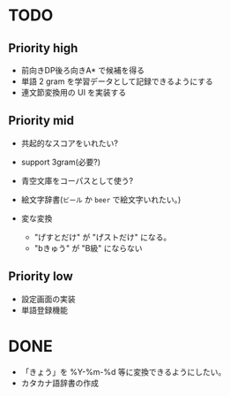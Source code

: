 # TODO

## Priority high

- 前向きDP後ろ向きA* で候補を得る
- 単語 2 gram を学習データとして記録できるようにする
- 連文節変換用の UI を実装する

## Priority mid

- 共起的なスコアをいれたい?
- support 3gram(必要?)
- 青空文庫をコーパスとして使う?
- 絵文字辞書(`ビール` か `beer` で絵文字いれたい。)

- 変な変換
  - "げすとだけ" が "げストだけ" になる。
  - "bきゅう" が "B級" にならない

## Priority low

- 設定画面の実装
- 単語登録機能

# DONE

- 「きょう」を %Y-%m-%d 等に変換できるようにしたい。
- カタカナ語辞書の作成
